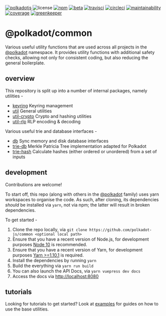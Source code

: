 [![polkadotjs](https://img.shields.io/badge/polkadot-js-orange?logo=&style=for-the-badge)](https://polkadot.js.org)
![license](https://img.shields.io/badge/License-Apache%202.0-blue?logo=apache&style=for-the-badge)
[![npm](https://img.shields.io/npm/v/@polkadot/util?logo=npm&style=for-the-badge)](https://www.npmjs.com/package/@polkadot/util)
[![beta](https://img.shields.io/npm/v/@polkadot/util/beta?label=beta&logo=npm&style=for-the-badge)](https://www.npmjs.com/package/@polkadot/util)
[![travisci](https://img.shields.io/travis/com/polkadot-js/common?logo=travis&style=for-the-badge)](https://travis-ci.com/polkadot-js/common)
[![circleci](https://img.shields.io/circleci/build/github/polkadot-js/common/master?logo=circleci&style=for-the-badge)](https://circleci.com/gh/polkadot-js/common)
[![maintainability](https://img.shields.io/codeclimate/maintainability/polkadot-js/common?logo=code-climate&style=for-the-badge)](https://codeclimate.com/github/polkadot-js/common)
[![coverage](https://img.shields.io/codeclimate/coverage/polkadot-js/common?logo=code-climate&style=for-the-badge)](https://codeclimate.com/github/polkadot-js/common)
[![greenkeeper](https://img.shields.io/badge/greenkeeper-enabled-brightgreen?logo=greenkeeper&style=for-the-badge)](https://greenkeeper.io/)

# @polkadot/common

Various useful utility functions that are used across all projects in the [@polkadot](https://polkadot.js.org) namespace. It provides utility functions with additional safety checks, allowing not only for consistent coding, but also reducing the general boilerplate.

## overview

This repository is split up into a number of internal packages, namely utilities -

- [keyring](packages/keyring/) Keyring management
- [util](packages/util/) General utilities
- [util-crypto](packages/util-crypto/) Crypto and hashing utilities
- [util-rlp](packages/util-rlp/) RLP encoding & decoding

Various useful trie and database interfaces -

- [db](packages/db/) Sync memory and disk database interfaces
- [trie-db](packages/trie-db/) Merkle Patricia Tree implementation adapted for Polkadot
- [trie-hash](packages/trie-hash/) Calculate hashes (either ordered or unordered) from a set of inputs

## development

Contributions are welcome!

To start off, this repo (along with others in the [@polkadot](https://github.com/polkadot-js/) family) uses yarn workspaces to organise the code. As such, after cloning, its dependencies _should_ be installed via `yarn`, not via npm; the latter will result in broken dependencies.

To get started -

1. Clone the repo locally, via `git clone https://github.com/polkadot-js/common <optional local path>`
2. Ensure that you have a recent version of Node.js, for development purposes [Node 10](https://nodejs.org/en/) is recommended.
3. Ensure that you have a recent version of Yarn, for development purposes [Yarn >=1.10.1](https://yarnpkg.com/docs/install) is required.
4. Install the dependencies by running `yarn`
5. Build the everything via `yarn run build`
6. You can also launch the API Docs, via `yarn vuepress dev docs`
7. Access the docs via [http://localhost:8080](http://localhost:8080)

## tutorials

Looking for tutorials to get started? Look at [examples](https://polkadot.js.org/api/examples/keyring/) for guides on how to use the base utilities.
